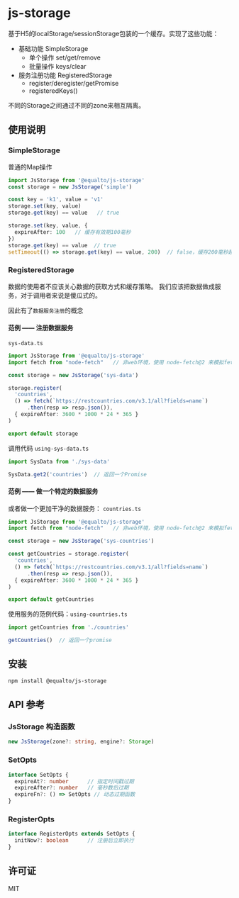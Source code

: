# js-storage

基于H5的localStorage/sessionStorage包装的一个缓存。实现了这些功能：

+ 基础功能 SimpleStorage
    * 单个操作 set/get/remove
    * 批量操作 keys/clear
+ 服务注册功能 RegisteredStorage
    * register/deregister/getPromise
    * registeredKeys()

不同的Storage之间通过不同的zone来相互隔离。

## 使用说明

### SimpleStorage
普通的Map操作

```ts
import JsStorage from '@equalto/js-storage'
const storage = new JsStorage('simple')

const key = 'k1', value = 'v1'
storage.set(key, value)
storage.get(key) == value   // true 

storage.set(key, value, {
  expireAfter: 100   // 缓存有效期100毫秒 
})
storage.get(key) == value  // true
setTimeout(() => storage.get(key) == value, 200)  // false，缓存200毫秒超时了
```

### RegisteredStorage

数据的使用者不应该关心数据的获取方式和缓存策略。 我们应该把数据做成服务，对于调用者来说是傻瓜式的。

因此有了`数据服务注册`的概念 

#### 范例 —— 注册数据服务

`sys-data.ts`

```ts
import JsStorage from '@equalto/js-storage'
import fetch from "node-fetch"   // 非web环境，使用 node-fetch@2 来模拟fetch函数 

const storage = new JsStorage('sys-data')

storage.register(
  'countries', 
  () => fetch(`https://restcountries.com/v3.1/all?fields=name`)
      .then(resp => resp.json()),
  { expireAfter: 3600 * 1000 * 24 * 365 }
)

export default storage
```

调用代码 `using-sys-data.ts`

```ts
import SysData from './sys-data'

SysData.get2('countries')  // 返回一个Promise
```

#### 范例 —— 做一个特定的数据服务

或者做一个更加干净的数据服务：
`countries.ts`

```ts
import JsStorage from '@equalto/js-storage'
import fetch from "node-fetch"   // 非web环境，使用 node-fetch@2 来模拟fetch函数 

const storage = new JsStorage('sys-countries')

const getCountries = storage.register(
  'countries', 
  () => fetch(`https://restcountries.com/v3.1/all?fields=name`)
      .then(resp => resp.json()),
  { expireAfter: 3600 * 1000 * 24 * 365 }
)

export default getCountries
```

使用服务的范例代码：`using-countries.ts`

```ts
import getCountries from './countries'

getCountries()  // 返回一个promise
```

## 安装

```bash
npm install @equalto/js-storage
```

## API 参考

### JsStorage 构造函数
```ts
new JsStorage(zone?: string, engine?: Storage)
```

### SetOpts
```ts
interface SetOpts {
  expireAt?: number      // 指定时间戳过期
  expireAfter?: number   // 毫秒数后过期
  expireFn?: () => SetOpts // 动态过期函数
}
```

### RegisterOpts
```ts
interface RegisterOpts extends SetOpts {
  initNow?: boolean      // 注册后立即执行
}
```

## 许可证

MIT 
